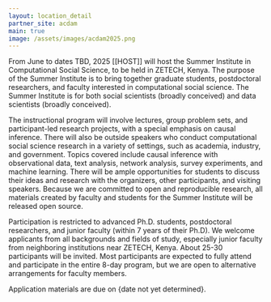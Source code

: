 ```yaml
---
layout: location_detail
partner_site: acdam
main: true
image: /assets/images/acdam2025.png
---
```


[//]: # (ORGANIZERS: Update the info to match your location. Add a site image to /assets/images/ and update the placeholder URL above to match it. See _data/2025/ACDAM for yml files that control the header content, location info on general sites page, people lists, and sidebar.)

From June to dates TBD, 2025 [[HOST]] will host the Summer Institute in Computational Social Science, to be held in ZETECH, Kenya. The purpose of the Summer Institute is to bring together graduate students, postdoctoral researchers, and faculty interested in computational social science. The Summer Institute is for both social scientists (broadly conceived) and data scientists (broadly conceived).

The instructional program will involve lectures, group problem sets, and participant-led research projects, with a special emphasis on causal inference. There will also be outside speakers who conduct computational social science research in a variety of settings, such as academia, industry, and government. Topics covered include causal inference with observational data, text analysis, network analysis, survey experiments, and machine learning. There will be ample opportunities for students to discuss their ideas and research with the organizers, other participants, and visiting speakers. Because we are committed to open and reproducible research, all materials created by faculty and students for the Summer Institute will be released open source.

Participation is restricted to advanced Ph.D. students, postdoctoral researchers, and junior faculty (within 7 years of their Ph.D). We welcome applicants from all backgrounds and fields of study, especially junior faculty from neighboring institutions near ZETECH, Kenya. About 25-30 participants will be invited. Most participants are expected to fully attend and participate in the entire 8-day program, but we are open to alternative arrangements for faculty members. 

Application materials are due on {date not yet determined}.

[//]: # (ORGANIZERS: feel free to add a link to your application materials or your SICSS apply page above.)